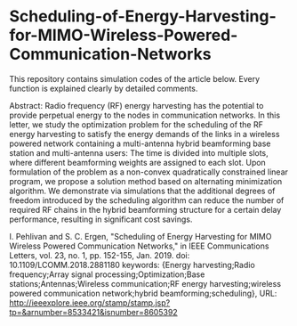 # Scheduling-of-Energy-Harvesting-for-MIMO-Wireless-Powered-Communication-Networks

This repository contains simulation codes of the article below. Every function is explained clearly by detailed comments. 

Abstract: Radio frequency (RF) energy harvesting has the potential to provide perpetual energy to the nodes in communication networks. In this letter, we study the optimization problem for the scheduling of the RF energy harvesting to satisfy the energy demands of the links in a wireless powered network containing a multi-antenna hybrid beamforming base station and multi-antenna users: The time is divided into multiple slots, where different beamforming weights are assigned to each slot. Upon formulation of the problem as a non-convex quadratically constrained linear program, we propose a solution method based on alternating minimization algorithm. We demonstrate via simulations that the additional degrees of freedom introduced by the scheduling algorithm can reduce the number of required RF chains in the hybrid beamforming structure for a certain delay performance, resulting in significant cost savings.

I. Pehlivan and S. C. Ergen, "Scheduling of Energy Harvesting for MIMO Wireless Powered Communication Networks," in IEEE Communications Letters, vol. 23, no. 1, pp. 152-155, Jan. 2019.
doi: 10.1109/LCOMM.2018.2881180
keywords: {Energy harvesting;Radio frequency;Array signal processing;Optimization;Base stations;Antennas;Wireless communication;RF energy harvesting;wireless powered communication network;hybrid beamforming;scheduling},
URL: http://ieeexplore.ieee.org/stamp/stamp.jsp?tp=&arnumber=8533421&isnumber=8605392

